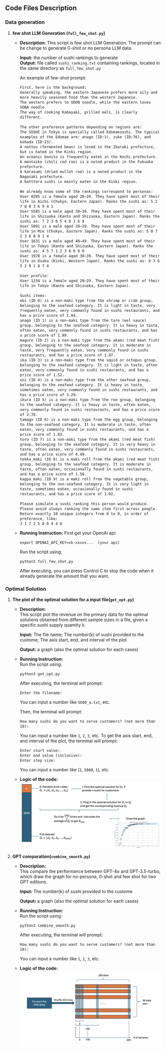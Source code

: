 ## Code Files Description
### Data generation
1. **few shot LLM Generation (`full_few_shot.py`)**

   - **Description:**
     This script is few shot LLM Generation. The prompt can be change to generate 0-shot or no persona LLM data.
     
     **Input:** the number of sushi rankings to generate  
     **Output:** file called `sushi_ranking.txt` containing rankings, located in the same directory as `full_few_shot.py`

     An example of few-shot prompt:
     ```
     First, here is the background:
     Generally speaking, the eastern Japanese prefers more oily and more heavily seasoned food than the western Japanese.
     The western prefers to UDON noodle, while the eastern loves SOBA noodle.
     The way of cooking Kabayaki, grilled eels, is clearly different.
 
     The other preference patterns depending on regions are:
     The SUSHI in Tokyo is specially called Edomaezushi. The typical examples of the Edomae are: anago (ID:1), zuke (ID:76), and kohada (ID:23).
     A nattou (fermented bean) is loved in the Ibaraki prefecture, but is hated in the Kinki region.
     An oceanic bonito is frequently eaten in the Kochi prefecture.
     A mentaiko (chili cod roe) is a noted product in the Fukuoka prefecture.
     A karasumi (dried mullet roe) is a noted product in the Nagasaki prefecture.
     A batttera sushi is mainly eaten in the Kinki region.

     We already know some of the rankings correspond to personas:
     User 8295 is a female aged 20–29. They have spent most of their life in Aichi (Chukyo, Eastern Japan). Ranks the sushi as: 5 2 7 8 0 3 6 9 4 1
     User 5585 is a male aged 30–39. They have spent most of their life in Shizuoka (Kanto and Shizuoka, Eastern Japan). Ranks the sushi as: 7 2 3 0 5 4 8 1 6 9
     User 5091 is a male aged 20–29. They have spent most of their life in Mie (Chukyo, Eastern Japan). Ranks the sushi as: 5 0 7 2 3 6 8 9 1 4
     User 1631 is a male aged 40–49. They have spent most of their life in Tokyo (Kanto and Shizuoka, Eastern Japan). Ranks the sushi as: 4 5 7 1 2 3 8 6 9 0
     User 1978 is a female aged 30–39. They have spent most of their life in Osaka (Kinki, Western Japan). Ranks the sushi as: 0 3 6 5 2 9 1 8 7 4
     
     User profile:
     User 1234 is a female aged 20–29. They have spent most of their life in Tokyo (Kanto and Shizuoka, Eastern Japan).

     Sushi items:
     ebi (ID 0) is a non-maki type from the shrimp or crab group, belonging to the seafood category. It is light in taste, very frequently eaten, very commonly found in sushi restaurants, and has a price score of 1.84.
     anago (ID 1) is a non-maki type from the tare (eel sauce) group, belonging to the seafood category. It is heavy in taste, often eaten, very commonly found in sushi restaurants, and has a price score of 1.99.
     maguro (ID 2) is a non-maki type from the akami (red meat fish) group, belonging to the seafood category. It is moderate in taste, very frequently eaten, very commonly found in sushi restaurants, and has a price score of 1.87.
     ika (ID 3) is a non-maki type from the squid or octopus group, belonging to the seafood category. It is light in taste, often eaten, very commonly found in sushi restaurants, and has a price score of 1.52.
     uni (ID 4) is a non-maki type from the other seafood group, belonging to the seafood category. It is heavy in taste, sometimes eaten, very commonly found in sushi restaurants, and has a price score of 3.29.
     ikura (ID 5) is a non-maki type from the roe group, belonging to the seafood category. It is heavy in taste, often eaten, very commonly found in sushi restaurants, and has a price score of 2.70.
     tamago (ID 6) is a non-maki type from the egg group, belonging to the non-seafood category. It is moderate in taste, often eaten, very commonly found in sushi restaurants, and has a price score of 1.03.
     toro (ID 7) is a non-maki type from the akami (red meat fish) group, belonging to the seafood category. It is very heavy in taste, often eaten, very commonly found in sushi restaurants, and has a price score of 4.49.
     tekka_maki (ID 8) is a maki roll from the akami (red meat fish) group, belonging to the seafood category. It is moderate in taste, often eaten, occasionally found in sushi restaurants, and has a price score of 1.58.
     kappa_maki (ID 9) is a maki roll from the vegetable group, belonging to the non-seafood category. It is very light in taste, sometimes eaten, occasionally found in sushi restaurants, and has a price score of 1.02.

     Please simulate a sushi ranking this person would produce.
     Please avoid always ranking the same item first across people.
     Return exactly 10 unique integers from 0 to 9, in order of preference, like:
     3 1 7 2 5 0 8 9 4 6
     ```

   - **Running Instruction:**
      First get your OpenAI api:
     ```
     export OPENAI_API_KEY=sk-xxxxx...  (your api)
     ```
      Run the script using:
     ```
     python3 full_few_shot.py
     ```
     After executing, you can press Control C to stop the code when it already generate the amount that you want.
     
### Optimal Solution

1. **The plot of the optimal solution for a input file(`get_opt.py`)**

   - **Description:**  
     This script plot the revenue on the primary data for the optimal solutions obtained from different sample sizes in a file, given a specific sushi supply quantity k. 

     **Input:** The file name; The number(k) of sushi provided to the custome; The axis start, end, and interval of the plot

     **Output:** a graph (also the optimal solution for each cases)
     
   - **Running Instruction:**  
     Run the script using:
     ```
     python3 get_opt.py
     ```
     After executing, the terminal will prompt:
     ```
     Enter the filename:
     ```
     You can input a number like `5000_a.txt`, etc.
     
     Then, the terminal will prompt:
     ```
     How many sushi do you want to serve customers? (not more than 10): 
     ```
     You can input a number like `1`, `2`, `3`, etc.
     To get the axis start, end, and interval of the plot, the terminal will prompt:
     ```
     Enter start value:  
     Enter end value (inclusive):    
     Enter step size:
     ```
     You can input a number like (`1`, `5000`, `1`), etc.

   - **Logic of the code:**
     ![Plot](../images/code_logic1.png)
     
     
2. **GPT comparation(`combine_smooth.py`)**
   - **Description:**  
     This compare the performance between GPT-4o and GPT-3.5-turbo, which draw the graph for no-persona, 0-shot and few shot for two GPT editions.

     **Input:** The number(k) of sushi provided to the custome

     **Output:** a graph (also the optimal solution for each cases)

   - **Running Instruction:**  
     Run the script using:
     ```
     python3 combine_smooth.py
     ```
     After executing, the terminal will prompt:
     ```
     How many sushi do you want to serve customers? (not more than 10): 
     ```
     You can input a number like `1`, `2`, `3`, etc.
   - **Logic of the code:**
     ![Plot](../images/code_logic2.png)
### 
